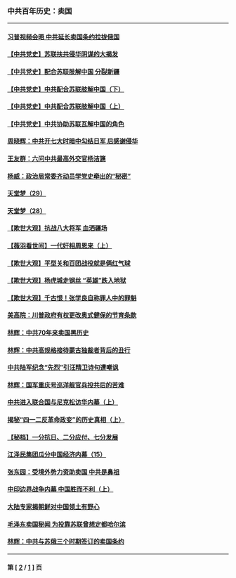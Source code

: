 ### 中共百年历史：卖国
---
#### [习普视频会晤 中共延长卖国条约拉拢俄国](../../pages/nf1176117/n13060971.md?08230430) 
#### [【中共党史】苏联扶共侵华阴谋的大揭发](../../pages/nf1176117/n13056050.md?08230430) 
#### [【中共党史】配合苏联肢解中国 分裂新疆](../../pages/nf1176117/n13040700.md?08230430) 
#### [【中共党史】中共配合苏联肢解中国（下）](../../pages/nf1176117/n13035660.md?08230430) 
#### [【中共党史】中共配合苏联肢解中国（上）](../../pages/nf1176117/n13030262.md?08230430) 
#### [【中共党史】中共协助苏联瓦解中国的角色](../../pages/nf1176117/n13018109.md?08230430) 
#### [周晓辉：中共开七大时暗中勾结日军 后感谢侵华](../../pages/nf1176117/n12921960.md?08230430) 
#### [王友群：六问中共最高外交官杨洁篪](../../pages/nf1176117/n12836495.md?08230430) 
#### [杨威：政治局常委齐动员学党史牵出的“秘密”](../../pages/nf1176117/n12764642.md?08230430) 
#### [天堂梦（29）](../../pages/nf1176117/n12408465.md?08230430) 
#### [天堂梦（28）](../../pages/nf1176117/n12408309.md?08230430) 
#### [【欺世大观】抗战八大将军 血洒疆场](../../pages/nf1176117/n12357044.md?08230430) 
#### [【薇羽看世间】一代奸相周恩来（上）](../../pages/nf1176117/n12401109.md?08230430) 
#### [【欺世大观】平型关和百团战役就是俩红气球](../../pages/nf1176117/n12359157.md?08230430) 
#### [【欺世大观】杨虎城走钢丝 “英雄”跌入地狱](../../pages/nf1176117/n12358840.md?08230430) 
#### [【欺世大观】千古恨！张学良自称罪人中的罪魁](../../pages/nf1176117/n12358629.md?08230430) 
#### [美高院：川普政府有权更改奥式健保的节育条款](../../pages/nf1176117/n12242171.md?08230430) 
#### [林辉：中共70年来卖国黑历史](../../pages/nf1176117/n11552181.md?08230430) 
#### [林辉：中共高规格接待蒙古独裁者背后的丑行](../../pages/nf1176117/n11225005.md?08230430) 
#### [中共陆军纪念“先烈”引汪精卫诗句遭嘲讽](../../pages/nf1176117/n11153345.md?08230430) 
#### [林辉：国军重庆号巡洋舰官兵投共后的苦难](../../pages/nf1176117/n10997801.md?08230430) 
#### [中共进入联合国与尼克松访华内幕（上）](../../pages/nf1176117/n10138788.md?08230430) 
#### [揭秘“四一二反革命政变”的历史真相（上）](../../pages/nf1176117/n9996650.md?08230430) 
#### [【秘档】一分抗日、二分应付、七分发展](../../pages/nf1176117/n9331484.md?08230430) 
#### [江泽民集团瓜分中国经济内幕（15）](../../pages/nf1176117/n9268584.md?08230430) 
#### [张东园：受境外势力资助卖国 中共是鼻祖](../../pages/nf1176117/n9272480.md?08230430) 
#### [中印边界战争内幕 中国胜而不利（上）](../../pages/nf1176117/n9252458.md?08230430) 
#### [大陆专家揭朝鲜对中国领土有野心](../../pages/nf1176117/n9074056.md?08230430) 
#### [毛泽东卖国秘闻 为投靠苏联曾想定都哈尔滨](../../pages/nf1176117/n9058631.md?08230430) 
#### [林辉：中共与苏俄三个时期签订的卖国条约](../../pages/nf1176117/n9036062.md?08230430) 

---
#### 第 [ [2](./2.md?08230430) / [1](./1.md?08230430) ] 页
